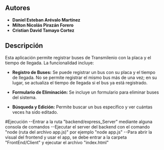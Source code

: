 ## Autores

- **Daniel Esteban Arévalo Martínez**
- **Milton Nicolás Pirazán Forero**
- **Cristian David Tamayo Cortez**

## Descripción

Esta aplicación permite registrar buses de Transmilenio con la placa y el tiempo de llegada. La funcionalidad incluye:

- **Registro de Buses:** Se puede registrar un bus con su placa y el tiempo de llegada. No se permite registrar el mismo bus más de una vez; en su lugar, se actualiza el tiempo de llegada si el bus ya está registrado.
  
- **Formulario de Eliminación:** Se incluye un formulario para eliminar buses del sistema.

- **Búsqueda y Edición:** Permite buscar un bus específico y ver cuántas veces ha sido editado.

#Ejecución
--Entrar a la ruta "backend/express_Server" mediante alguna consola de comandos
--Ejecutar el server del backend con el comando "node (ruta del archivo app.js)" por ejemplo "node app.js"
--Para abrir la visual del frontend y usar el app, se debe entrar a la carpeta "FrontEnd/Client" y ejecutar el archivo "index.html"
